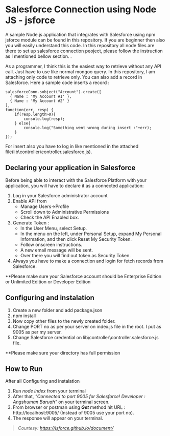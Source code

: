 # Salesforce Connection using Node JS - jsforce
A sample Node.js application that integrates with Salesforce using npm jsforce module can be found in this repository. If you are beginner then also you will easily understand this code. In this repository all node files are there to set up salesforce connection peoject, please follow the instruction as I mentioned bellow section. .

As a programmer, I think this is the easiest way to retrieve without any API call. Just have to use like normal mongoo query. In this repository, I am attaching only code to retrieve only. You can also add a record in Salesforce. Here a sample code inserts a record :

```
salesforceConn.sobject("Account").create([
  { Name : 'My Account #1' },
  { Name : 'My Account #2' }
],
function(err, resp) {
	if(resp.length>0){
		console.log(resp);
	} else{
		console.log("Something went wrong during insert :"+err);
	}
});
```
For insert also you have to log in like mentioned in the attached file(lib\controller\controller.salesforce.js).



## Declaring your application in Salesforce

Before being able to interact with the Salesforce Platform with your application, you will have to declare it as a connected application:

1. Log in your Salesforce administrator account
2. Enable API from 
	- Manage Users->Profile 
	- Scroll down to Administrative Permissions 
	- Check the API Enabled box. 
3. Generate Token : 
	- In the User Menu, select Setup. 
	- In the menu on the left, under Personal Setup, expand My Personal Information, and then click Reset My Security Token.
	- Follow onscreen instructions.
	- A new email message will be sent.
	- Over there you will find out token as Security Token.
4. Always you have to make a connection and login for fetch records from Salesforce.

**Please make sure your Salesforce account should be Enterprise Edition or Unlimited Edition or Developer Edition

## Configuring and instalation

1. Create a new folder and add package.json
2. npm install
3. Now copy other files to the newly created folder.
4. Change PORT no as per your server on index.js file in the root. I put as 9005 as per my server.
5. Change Salesforce credential on lib\controller\controller.salesforce.js file.

**Please make sure your directory has full permission


## How to Run

After all Configuring and instalation

1. Run *node index* from your terminal
2. After that, *"Connected to port 9005 for Salesforce! Developer : Angshuman Baruah"* on your terminal screen.
3. From browser or postman using **_Get_** method hit URL : http://localhost:9005/ (Instead  of 9005 use your port no).
4. The response will appear on your terminal.


> *Courtesy: https://jsforce.github.io/document/* 
